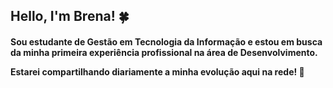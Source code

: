 ## Hello, I'm Brena! &#127808;

<h4>Sou estudante de Gestão em Tecnologia da Informação e estou em busca da minha primeira experiência profissional na área de Desenvolvimento.<p>
Estarei compartilhando diariamente a minha evolução aqui na rede! &#127919;</h4></p>

<!--Certificados: 

<!--C<p> <a href="https://certificates.digitalinnovation.one/58DD0BA1">- Lógica de programação essencial </a> </p>
<!--C<p><a href= "https://certificates.digitalinnovation.one/0207D5F5">- Introdução a criação de websites com HTML5 e CSS3 </a> </p>
<!--C<p><a href = "https://certificates.digitalinnovation.one/78FC3DEB">- Programação para internet com JavaScript </a> </p>
<!--
**brenaribeiro/brenaribeiro** is a ✨ _special_ ✨ repository because its `README.md` (this file) appears on your GitHub profile.

Here are some ideas to get you started:

- 🔭 I’m currently working on ...
- 🌱 I’m currently learning ...
- 👯 I’m looking to collaborate on ...
- 🤔 I’m looking for help with ...
- 💬 Ask me about ...
- 📫 How to reach me: ...
- 😄 Pronouns: ...
- ⚡ Fun fact: ...
-->
